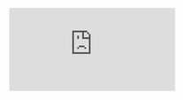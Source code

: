 ![](http://firedpot.com/images/sculptures/20110517-q9eqbjmn54msqj9djf3f39gfr8.jpg!:../sculptures.html)
